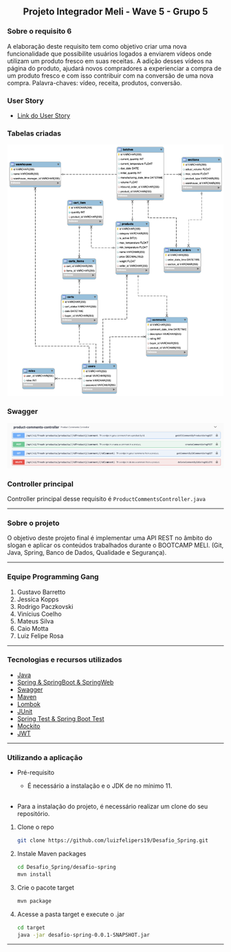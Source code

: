 <div id="top"></div>
<!--
*** Thanks for checking out the Best-README-Template. If you have a suggestion
*** that would make this better, please fork the repo and create a pull request
*** or simply open an issue with the tag "enhancement".
*** Don't forget to give the project a star!
*** Thanks again! Now go create something AMAZING! :D
-->



<!-- PROJECT SHIELDS -->
<!--
*** I'm using markdown "reference style" links for readability.
*** Reference links are enclosed in brackets [ ] instead of parentheses ( ).
*** See the bottom of this document for the declaration of the reference variables
*** for contributors-url, forks-url, etc. This is an optional, concise syntax you may use.
*** https://www.markdownguide.org/basic-syntax/#reference-style-links
-->

<!-- PROJECT LOGO -->
<br />
<div align="center">
  <h2 align="center">Projeto Integrador Meli - Wave 5 - Grupo 5</h2>
</div> 

### Sobre o requisito 6
A elaboração deste requisito tem como objetivo criar uma nova funcionalidade que possibilite usuários logados a enviarem vídeos onde utilizam um produto fresco em suas receitas. A adição desses vídeos na página do produto, ajudará novos compradores a experienciar a compra de um produto fresco e com isso contribuir com na conversão de uma nova compra.
Palavra-chaves: vídeo, receita, produtos, conversão.

### User Story
* [Link do User Story](https://docs.google.com/document/d/1w9DbDnEYHePsB7N8NUx1aA5aLu2fzEsD/edit?usp=sharing&ouid=100295646713509136755&rtpof=true&sd=true)

### Tabelas criadas
![Database Schema Video - V1.0](./screenshots/db-schema-requisito-6.png)

### Swagger
![Database Schema Video - V1.0](./screenshots/swagger-caio.png)


### Controller principal
Controller principal desse requisito é `ProductCommentsController.java`

---

<!-- ABOUT THE PROJECT -->
### Sobre o projeto
O objetivo deste projeto final é implementar uma API REST no âmbito do slogan e aplicar os conteúdos trabalhados durante o BOOTCAMP MELI. (Git, Java, Spring, Banco de Dados, Qualidade e Segurança).

---
### Equipe Programming Gang
1. Gustavo Barretto
2. Jessica Kopps
3. Rodrigo Paczkovski
4. Vinícius Coelho
5. Mateus Silva
6. Caio Motta
7. Luiz Felipe Rosa

---
### Tecnologias e recursos utilizados

* [Java](https://www.java.com/pt-BR/)
* [Spring & SpringBoot & SpringWeb](https://spring.io/)
* [Swagger](https://swagger.io/)
* [Maven](https://maven.apache.org/)
* [Lombok](https://projectlombok.org/)
* [JUnit](https://junit.org)
* [Spring Test & Spring Boot Test](https://spring.io/)
* [Mockito](https://site.mockito.org)
* [JWT](https://jwt.io/)

---
<!-- GETTING STARTED -->
### Utilizando a aplicação
- Pré-requisito
    - É necessário a instalação e o JDK de no mínimo 11.    
      <br>

- Para a instalação do projeto, é necessário realizar um clone do seu repositório.


1. Clone o repo
   ```sh
   git clone https://github.com/luizfelipers19/Desafio_Spring.git
   ```
2. Instale Maven packages
   ```sh
   cd Desafio_Spring/desafio-spring
   mvn install
   ```
3. Crie o pacote target
   ```sh
   mvn package
   ```
4. Acesse a pasta target e execute o .jar
    ```sh
    cd target
    java -jar desafio-spring-0.0.1-SNAPSHOT.jar
    ```

---


